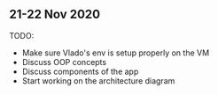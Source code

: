 ## 21-22 Nov 2020

TODO:

- Make sure Vlado's env is setup properly on the VM
- Discuss OOP concepts
- Discuss components of the app
- Start working on the architecture diagram


